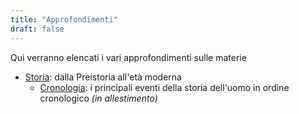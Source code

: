 ```yaml
---
title: "Approfondimenti"
draft: false
---
```


Qui verranno elencati i vari approfondimenti sulle materie

* [Storia](storia): dalla Preistoria all'età moderna
  * [Cronologia](storia/cronologia): i principali eventi della storia dell'uomo in ordine cronologico _(in allestimento)_